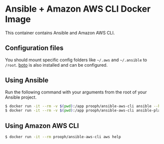# Ansible + Amazon AWS CLI Docker Image
This container contains Ansible and Amazon AWS CLI.

## Configuration files
You should mount specific config folders like `~/.aws` and `~/.ansible` to `/root`. 
[boto](http://boto.cloudhackers.com/en/latest/getting_started.html) is also installed and can be configured.

## Using Ansible
Run the following command with your arguments from the root of your Ansible project.

```bash
$ docker run -it --rm -v $(pwd):/app prooph/ansible-aws-cli ansible --help
$ docker run -it --rm -v $(pwd):/app prooph/ansible-aws-cli ansible-playbook --help
```

## Using Amazon AWS CLI

```bash
$ docker run -it --rm prooph/ansible-aws-cli aws help
```
